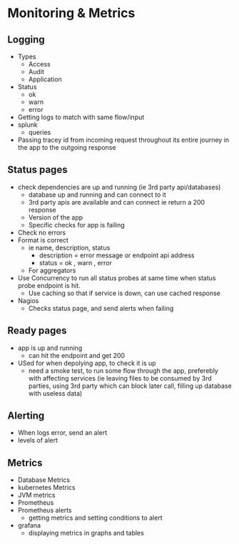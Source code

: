 # Monitoring & Metrics

## Logging

- Types
  - Access
  - Audit
  - Application
- Status
  - ok
  - warn
  - error
- Getting logs to match with same flow/input
- splunk
  - queries
- Passing tracey id from incoming request throughout its entire journey in the app to the outgoing response

## Status pages

- check dependencies are up and running (ie 3rd party api/databases)
  - database up and running and can connect to it
  - 3rd party apis are available and can connect ie return a 200 response
  - Version of the app
  - Specific checks for app is failing
- Check no errors
- Format is correct
  - ie name, description, status
    - description = error message or endpoint api address
    - status = ok , warn , error
  - For aggregators
- Use Concurrency to run all status probes at same time when status probe endpoint is hit.
  - Use caching so that if service is down, can use cached response
- Nagios
  - Checks status page, and send alerts when failing

## Ready pages

- app is up and running
  - can hit the endpoint and get 200
- USed for when depolying app, to check it is up
  - need a smoke test, to run some flow through the app, preferebly with affecting services (ie leaving files to be consumed by 3rd parties, using 3rd party which can block later call, filling up database with useless data)


## Alerting

- When logs error, send an alert
- levels of alert

## Metrics

- Database Metrics
- kubernetes Metrics
- JVM metrics
- Prometheus
- Prometheus alerts
  - getting metrics and setting conditions to alert
- grafana
  - displaying metrics in graphs and tables
